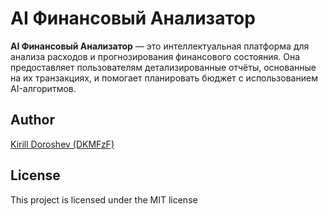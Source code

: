 # AI Финансовый Анализатор

**AI Финансовый Анализатор** — это интеллектуальная платформа для анализа расходов и прогнозирования финансового состояния. Она предоставляет пользователям детализированные отчёты, основанные на их транзакциях, и помогает планировать бюджет с использованием AI-алгоритмов.

<h2 id="section-author">
  Author
</h2>

[Kirill Doroshev (DKMFzF)](https://vk.com/dkmfzf )

<h2 id="section-license">
  License
</h2>

This project is licensed under the MIT license

